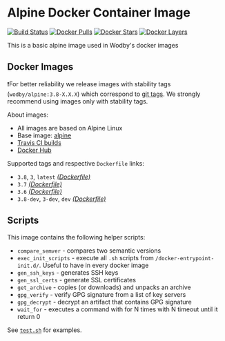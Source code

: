 # Alpine Docker Container Image

[![Build Status](https://travis-ci.org/wodby/alpine.svg?branch=master)](https://travis-ci.org/wodby/alpine)
[![Docker Pulls](https://img.shields.io/docker/pulls/wodby/alpine.svg)](https://hub.docker.com/r/wodby/alpine)
[![Docker Stars](https://img.shields.io/docker/stars/wodby/alpine.svg)](https://hub.docker.com/r/wodby/alpine)
[![Docker Layers](https://images.microbadger.com/badges/image/wodby/alpine.svg)](https://microbadger.com/images/wodby/alpine)

This is a basic alpine image used in Wodby's docker images

## Docker Images

❗For better reliability we release images with stability tags (`wodby/alpine:3.8-X.X.X`) which correspond to [git tags](https://github.com/wodby/alpine/releases). We strongly recommend using images only with stability tags. 

About images:

* All images are based on Alpine Linux
* Base image: [alpine](https://hub.docker.com/r/_/alpine)
* [Travis CI builds](https://travis-ci.org/wodby/alpine) 
* [Docker Hub](https://hub.docker.com/r/wodby/alpine) 

[_(Dockerfile)_]: https://github.com/wodby/alpine/tree/master/Dockerfile

Supported tags and respective `Dockerfile` links:

* `3.8`, `3`, `latest` [_(Dockerfile)_]
* `3.7` [_(Dockerfile)_]
* `3.6` [_(Dockerfile)_]
* `3.8-dev`, `3-dev`, `dev` [_(Dockerfile)_]

## Scripts

This image contains the following helper scripts:

* `compare_semver` - compares two semantic versions
* `exec_init_scripts` - execute all `.sh` scripts from `/docker-entrypoint-init.d/`. Useful to have in every docker image
* `gen_ssh_keys` - generates SSH keys
* `gen_ssl_certs` - generate SSL certificates
* `get_archive` - copies (or downloads) and unpacks an archive
* `gpg_verify` - verify GPG signature from a list of key servers
* `gpg_decrypt` - decrypt an artifact that contains GPG signature
* `wait_for` - executes a command with for N times with N timeout until it return 0

See [`test.sh`](https://github.com/wodby/alpine/blob/master/test.sh) for examples.
